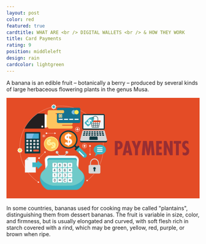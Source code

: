 ```yaml
---
layout: post
color: red
featured: true
cardtitle: WHAT ARE <br /> DIGITAL WALLETS <br /> & HOW THEY WORK
title: Card Payments
rating: 9
position: middleleft
design: rain
cardcolor: lightgreen
---
```

A banana is an edible fruit – botanically a berry – produced by several kinds
of large herbaceous flowering plants in the genus Musa.

![Image not loaded](/assets/images/paymentimg.png "Optional title")

In some countries, bananas used for cooking may be called "plantains",
distinguishing them from dessert bananas. The fruit is variable in size, color,
and firmness, but is usually elongated and curved, with soft flesh rich in
starch covered with a rind, which may be green, yellow, red, purple, or brown
when ripe.